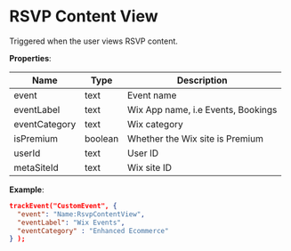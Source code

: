 # RSVP Content View

Triggered when the user views RSVP content.

**Properties**:

|Name|Type|Description|
|---|---|---|
|event|text|Event name|
|eventLabel|text|Wix App name, i.e Events, Bookings|
|eventCategory|text|Wix category|
|isPremium|boolean|Whether the Wix site is Premium|
|userId|text|User ID|
|metaSiteId|text|Wix site ID|

**Example**:

```JSON
trackEvent("CustomEvent", {
  "event": "Name:RsvpContentView",
  "eventLabel": "Wix Events",
  "eventCategory" : "Enhanced Ecommerce"
} );
```
